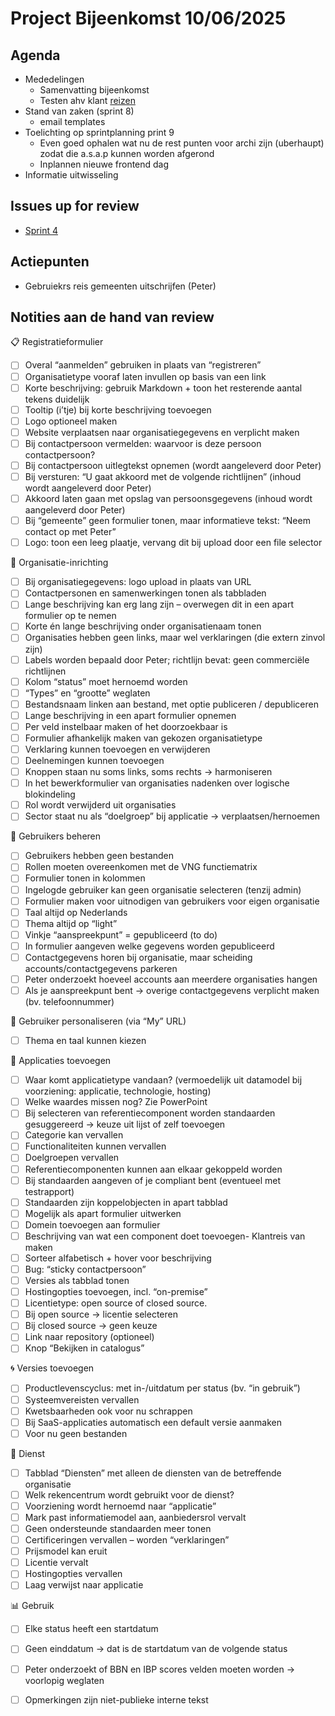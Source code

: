 # Project Bijeenkomst 10/06/2025

## Agenda
- Mededelingen
    - Samenvatting bijeenkomst
    - Testen ahv klant [reizen](https://github.com/VNG-Realisatie/Softwarecatalogus/blob/documentation/docs/klantreis_leverancier.md) 
- Stand van zaken (sprint 8)
    - email templates
- Toelichting op sprintplanning print 9
    - Even goed ophalen wat nu de rest punten voor archi zijn (uberhaupt) zodat die a.s.a.p kunnen worden afgerond
    - Inplannen nieuwe frontend dag
- Informatie uitwisseling

## Issues up for review
- [Sprint 4](https://github.com/orgs/VNG-Realisatie/projects/17/views/3?filterQuery=status%3AReview+assignee%3Amarkbacker%2CMakkmetp) 

## Actiepunten

- Gebruiekrs reis gemeenten uitschrijfen (Peter)


## Notities aan de hand van review

📋 Registratieformulier
- [ ] Overal “aanmelden” gebruiken in plaats van “registreren”
- [ ] Organisatietype vooraf laten invullen op basis van een link
- [ ] Korte beschrijving: gebruik Markdown + toon het resterende aantal tekens duidelijk
- [ ] Tooltip (i’tje) bij korte beschrijving toevoegen
- [ ] Logo optioneel maken
- [ ] Website verplaatsen naar organisatiegegevens en verplicht maken
- [ ] Bij contactpersoon vermelden: waarvoor is deze persoon contactpersoon?
- [ ] Bij contactpersoon uitlegtekst opnemen (wordt aangeleverd door Peter)
- [ ] Bij versturen: “U gaat akkoord met de volgende richtlijnen” (inhoud wordt aangeleverd door Peter)
- [ ] Akkoord laten gaan met opslag van persoonsgegevens (inhoud wordt aangeleverd door Peter)
- [ ] Bij “gemeente” geen formulier tonen, maar informatieve tekst: “Neem contact op met Peter”
- [ ] Logo: toon een leeg plaatje, vervang dit bij upload door een file selector

🏢 Organisatie-inrichting
- [ ] Bij organisatiegegevens: logo upload in plaats van URL
- [ ] Contactpersonen en samenwerkingen tonen als tabbladen
- [ ] Lange beschrijving kan erg lang zijn – overwegen dit in een apart formulier op te nemen
- [ ] Korte én lange beschrijving onder organisatienaam tonen
- [ ] Organisaties hebben geen links, maar wel verklaringen (die extern zinvol zijn)
- [ ] Labels worden bepaald door Peter; richtlijn bevat: geen commerciële richtlijnen
- [ ] Kolom “status” moet hernoemd worden
- [ ] “Types” en “grootte” weglaten
- [ ] Bestandsnaam linken aan bestand, met optie publiceren / depubliceren
- [ ] Lange beschrijving in een apart formulier opnemen
- [ ] Per veld instelbaar maken of het doorzoekbaar is
- [ ] Formulier afhankelijk maken van gekozen organisatietype
- [ ] Verklaring kunnen toevoegen en verwijderen
- [ ] Deelnemingen kunnen toevoegen
- [ ] Knoppen staan nu soms links, soms rechts → harmoniseren
- [ ] In het bewerkformulier van organisaties nadenken over logische blokindeling
- [ ] Rol wordt verwijderd uit organisaties
- [ ] Sector staat nu als “doelgroep” bij applicatie → verplaatsen/hernoemen

👥 Gebruikers beheren
- [ ] Gebruikers hebben geen bestanden
- [ ] Rollen moeten overeenkomen met de VNG functiematrix
- [ ] Formulier tonen in kolommen
- [ ] Ingelogde gebruiker kan geen organisatie selecteren (tenzij admin)
- [ ] Formulier maken voor uitnodigen van gebruikers voor eigen organisatie
- [ ] Taal altijd op Nederlands
- [ ] Thema altijd op “light”
- [ ] Vinkje “aanspreekpunt” = gepubliceerd (to do)
- [ ] In formulier aangeven welke gegevens worden gepubliceerd
- [ ] Contactgegevens horen bij organisatie, maar scheiding accounts/contactgegevens parkeren
- [ ] Peter onderzoekt hoeveel accounts aan meerdere organisaties hangen
- [ ] Als je aanspreekpunt bent → overige contactgegevens verplicht maken (bv. telefoonnummer)

👤 Gebruiker personaliseren (via “My” URL)
- [ ] Thema en taal kunnen kiezen

🧩 Applicaties toevoegen
- [ ] Waar komt applicatietype vandaan? (vermoedelijk uit datamodel bij voorziening: applicatie, technologie, hosting)
- [ ] Welke waardes missen nog? Zie PowerPoint
- [ ] Bij selecteren van referentiecomponent worden standaarden gesuggereerd → keuze uit lijst of zelf toevoegen
- [ ] Categorie kan vervallen
- [ ] Functionaliteiten kunnen vervallen
- [ ] Doelgroepen vervallen
- [ ] Referentiecomponenten kunnen aan elkaar gekoppeld worden
- [ ] Bij standaarden aangeven of je compliant bent (eventueel met testrapport)
- [ ] Standaarden zijn koppelobjecten in apart tabblad
- [ ] Mogelijk als apart formulier uitwerken
- [ ] Domein toevoegen aan formulier
- [ ] Beschrijving van wat een component doet toevoegen- Klantreis van maken
- [ ] Sorteer alfabetisch + hover voor beschrijving
- [ ] Bug: “sticky contactpersoon”
- [ ] Versies als tabblad tonen
- [ ] Hostingopties toevoegen, incl. “on-premise”
- [ ] Licentietype: open source of closed source.
- [ ] Bij open source → licentie selecteren
- [ ] Bij closed source → geen keuze
- [ ] Link naar repository (optioneel)
- [ ] Knop “Bekijken in catalogus”

🌀 Versies toevoegen
- [ ] Productlevenscyclus: met in-/uitdatum per status (bv. “in gebruik”)
- [ ] Systeemvereisten vervallen
- [ ] Kwetsbaarheden ook voor nu schrappen
- [ ] Bij SaaS-applicaties automatisch een default versie aanmaken
- [ ] Voor nu geen bestanden

📑 Dienst
- [ ] Tabblad “Diensten” met alleen de diensten van de betreffende organisatie
- [ ] Welk rekencentrum wordt gebruikt voor de dienst?
- [ ] Voorziening wordt hernoemd naar “applicatie”
- [ ] Mark past informatiemodel aan, aanbiedersrol vervalt
- [ ] Geen ondersteunde standaarden meer tonen
- [ ] Certificeringen vervallen – worden “verklaringen”
- [ ] Prijsmodel kan eruit
- [ ] Licentie vervalt
- [ ] Hostingopties vervallen
- [ ] Laag verwijst naar applicatie

📊 Gebruik
- [ ] Elke status heeft een startdatum
- [ ] Geen einddatum → dat is de startdatum van de volgende status
- [ ] Peter onderzoekt of BBN en IBP scores velden moeten worden → voorlopig weglaten
- [ ] Opmerkingen zijn niet-publieke interne tekst


